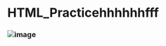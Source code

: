 # HTML_Practicehhhhhhfff
### ![image](https://github.com/user-attachments/assets/4667781f-d140-46bc-8d1b-63db36272670)

 
